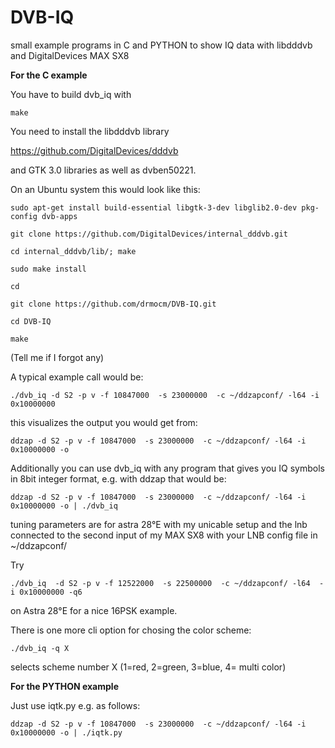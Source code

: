 # DVB-IQ
small example programs in C and PYTHON to show IQ data with libdddvb and 
DigitalDevices MAX SX8

**For the C example**

You have to build dvb_iq with

`make` 

You need to install the libdddvb library 

https://github.com/DigitalDevices/dddvb

and GTK 3.0 libraries as well as dvben50221.


On an Ubuntu system this would look like this:

`sudo apt-get install build-essential libgtk-3-dev libglib2.0-dev pkg-config dvb-apps` 

`git clone https://github.com/DigitalDevices/internal_dddvb.git` 

`cd internal_dddvb/lib/; make` 

`sudo make install` 

`cd`

`git clone https://github.com/drmocm/DVB-IQ.git` 

`cd DVB-IQ` 

`make` 


(Tell me if I forgot any)

A typical example call would be:

`./dvb_iq -d S2 -p v -f 10847000  -s 23000000  -c ~/ddzapconf/ -l64 -i 0x10000000` 

this visualizes the output you would get from: 

`ddzap -d S2 -p v -f 10847000  -s 23000000  -c ~/ddzapconf/ -l64 -i 0x10000000 -o` 

Additionally you can use dvb_iq with any program that gives you IQ symbols in
8bit integer format, e.g. with ddzap that would be:

`ddzap -d S2 -p v -f 10847000  -s 23000000  -c ~/ddzapconf/ -l64 -i 0x10000000 -o | ./dvb_iq` 


tuning parameters are for astra 28°E with my unicable setup and the lnb 
connected to the second input of my MAX SX8 with your LNB config file in
~/ddzapconf/

Try 

`./dvb_iq  -d S2 -p v -f 12522000  -s 22500000  -c ~/ddzapconf/ -l64  -i 0x10000000 -q6` 

on Astra 28°E for a nice 16PSK example.

There is one more cli option for chosing the color scheme:

`./dvb_iq -q X`

selects scheme number X (1=red, 2=green, 3=blue, 4= multi color)

**For the PYTHON example**

Just use iqtk.py e.g. as follows:

`ddzap -d S2 -p v -f 10847000  -s 23000000  -c ~/ddzapconf/ -l64 -i 0x10000000 -o | ./iqtk.py` 


